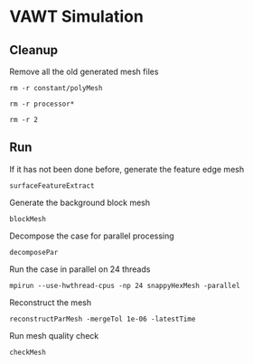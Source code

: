 # VAWT Simulation
## Cleanup
Remove all the old generated mesh files

```rm -r constant/polyMesh```

```rm -r processor*```

```rm -r 2```

## Run
If it has not been done before, generate the feature edge mesh

```surfaceFeatureExtract```

Generate the background block mesh

```blockMesh```

Decompose the case for parallel processing

```decomposePar```

Run the case in parallel on 24 threads

```mpirun --use-hwthread-cpus -np 24 snappyHexMesh -parallel```

Reconstruct the mesh

```reconstructParMesh -mergeTol 1e-06 -latestTime```

Run mesh quality check

```checkMesh```
